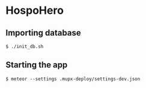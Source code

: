 # HospoHero

## Importing database

```
$ ./init_db.sh
```

## Starting the app

```
$ meteor --settings .mupx-deploy/settings-dev.json
```